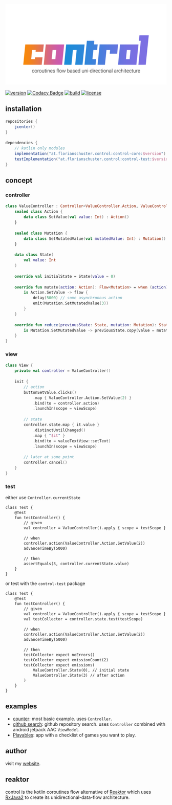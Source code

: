 ![logo](.media/control.png)

[![version](https://img.shields.io/github/v/tag/floschu/control?color=f88909&label=version)](https://bintray.com/flosch/control) [![Codacy Badge](https://api.codacy.com/project/badge/Grade/39072347acb94bf79651d7f16bfa63ca)](https://www.codacy.com/manual/floschu/control?utm_source=github.com&amp;utm_medium=referral&amp;utm_content=floschu/control&amp;utm_campaign=Badge_Grade) [![build](https://github.com/floschu/control/workflows/build/badge.svg)](https://github.com/floschu/control/actions) [![license](https://img.shields.io/badge/license-Apache%202.0-blue.svg?color=7b6fe2)](LICENSE)

## installation

``` groovy
repositories {
    jcenter()
}

dependencies {
    // kotlin only modules
    implementation("at.florianschuster.control:control-core:$version")
    testImplementation("at.florianschuster.control:control-test:$version")
}
```

## concept

### controller

``` kotlin
class ValueController : Controller<ValueController.Action, ValueController.Mutation, ValueController.State> {
    sealed class Action {
        data class SetValue(val value: Int) : Action()
    }
 
    sealed class Mutation {
        data class SetMutatedValue(val mutatedValue: Int) : Mutation()
    }
 
    data class State(
        val value: Int
    )
 
    override val initialState = State(value = 0)
    
    override fun mutate(action: Action): Flow<Mutation> = when (action) {
        is Action.SetValue -> flow {
            delay(5000) // some asynchronous action
            emit(Mutation.SetMutatedValue(3))
        }
    }

    override fun reduce(previousState: State, mutation: Mutation): State = when (mutation) {
        is Mutation.SetMutatedValue -> previousState.copy(value = mutation.mutatedValue)
    }
}
```

### view

``` kotlin
class View {
    private val controller = ValueController()
    
    init {
        // action
        buttonSetValue.clicks()
            .map { ValueController.Action.SetValue(2) }
            .bind(to = controller.action)
            .launchIn(scope = viewScope)
            
        // state
        controller.state.map { it.value }
            .distinctUntilChanged()
            .map { "$it" }
            .bind(to = valueTextView::setText)
            .launchIn(scope = viewScope)
    
        // later at some point
        controller.cancel()
    }
}
```

### test

either use `Controller.currentState`

``` koltlin
class Test {
    @Test
    fun testController() {
        // given
        val controller = ValueController().apply { scope = testScope }

        // when
        controller.action(ValueController.Action.SetValue(2))
        advanceTimeBy(5000)

        // then
        assertEquals(3, controller.currentState.value)
    }
}
```

or test with the `control-test` package

``` koltlin
class Test {
    @Test
    fun testController() {
        // given
        val controller = ValueController().apply { scope = testScope }
        val testCollector = controller.state.test(testScope)

        // when
        controller.action(ValueController.Action.SetValue(2))
        advanceTimeBy(5000)

        // then
        testCollector expect noErrors()
        testCollector expect emissionCount(2)
        testCollector expect emissions(
            ValueController.State(0), // initial state
            ValueController.State(3) // after action
        )
    }
}
```

## examples

*   [counter](example-counter): most basic example. uses `Controller`.
*   [github search](example-github): github repository search. uses `Controller` combined with android jetpack AAC `ViewModel`.
*   [Playables](https://github.com/floschu/Playables): app with a checklist of games you want to play.

## author

visit my [website](https://florianschuster.at/).

## reaktor

control is the kotlin coroutines flow alternative of [Reaktor](https://github.com/floschu/Reaktor/) which uses [RxJava2](https://github.com/ReactiveX/RxJava) to create its unidirectional-data-flow architecture.
